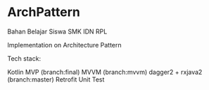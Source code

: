 # ArchPattern
Bahan Belajar Siswa SMK IDN RPL

Implementation on Architecture Pattern

Tech stack:

Kotlin
MVP (branch:final)
MVVM (branch:mvvm)
dagger2 + rxjava2 (branch:master)
Retrofit
Unit Test
